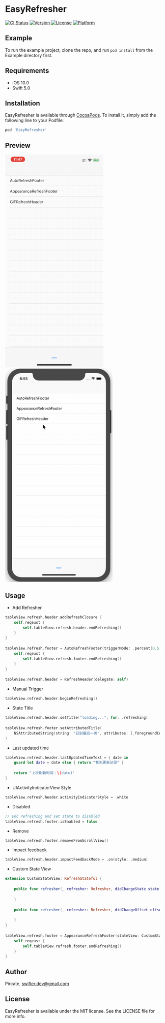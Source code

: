 # EasyRefresher

[![CI Status](https://img.shields.io/travis/Pircate/EasyRefresher.svg?style=flat)](https://travis-ci.org/Pircate/EasyRefresher)
[![Version](https://img.shields.io/cocoapods/v/EasyRefresher.svg?style=flat)](https://cocoapods.org/pods/EasyRefresher)
[![License](https://img.shields.io/cocoapods/l/EasyRefresher.svg?style=flat)](https://cocoapods.org/pods/EasyRefresher)
[![Platform](https://img.shields.io/cocoapods/p/EasyRefresher.svg?style=flat)](https://cocoapods.org/pods/EasyRefresher)

## Example

To run the example project, clone the repo, and run `pod install` from the Example directory first.

## Requirements

* iOS 10.0
* Swift 5.0

## Installation

EasyRefresher is available through [CocoaPods](https://cocoapods.org). To install
it, simply add the following line to your Podfile:

```ruby
pod 'EasyRefresher'
```

## Preview

![](https://github.com/Pircate/EasyRefresher/blob/master/image.gif)
![](https://github.com/Pircate/EasyRefresher/blob/master/image1.gif)

## Usage

* Add Refresher

```swift
tableView.refresh.header.addRefreshClosure {
    self.reqeust {
        self.tableView.refresh.header.endRefreshing()
    }
}

tableView.refresh.footer = AutoRefreshFooter(triggerMode: .percent(0.5)) {
    self.reqeust {
        self.tableView.refresh.footer.endRefreshing()
    }
}

tableView.refresh.header = RefreshHeader(delegate: self)

```

* Manual Trigger

```swift
tableView.refresh.header.beginRefreshing()
```

* State Title

```swift
tableView.refresh.header.setTitle("loading...", for: .refreshing)

tableView.refresh.footer.setAttributedTitle(
    NSAttributedString(string: "已到最后一页", attributes: [.foregroundColor: UIColor.red]), for: .disabled
)
```

* Last updated time

```swift
tableView.refresh.header.lastUpdatedTimeText = { date in
    guard let date = date else { return "暂无更新记录" }
    
    return "上次刷新时间：\(date)"
}

```

* UIActivityIndicatorView Style

```swift
tableView.refresh.header.activityIndicatorStyle = .white
```

* Disabled

```swift
// End refreshing and set state to disabled
tableView.refresh.footer.isEnabled = false
```

* Remove

```swift
tableView.refresh.footer.removeFromScrollView()
```

* Impact feedback

```swift
tableView.refresh.header.impactFeedbackMode = .on(style: .medium)
```

* Custom State View

```swift
extension CustomStateView: RefreshStateful {
    
    public func refresher(_ refresher: Refresher, didChangeState state: RefreshState) {
    
    }
    
    public func refresher(_ refresher: Refresher, didChangeOffset offset: CGFloat) {
    
    }
}

tableView.refresh.footer = AppearanceRefreshFooter(stateView: CustomStateView()) {
    self.reqeust {
        self.tableView.refresh.footer.endRefreshing()
    }
}
```

## Author

Pircate, swifter.dev@gmail.com

## License

EasyRefresher is available under the MIT license. See the LICENSE file for more info.
